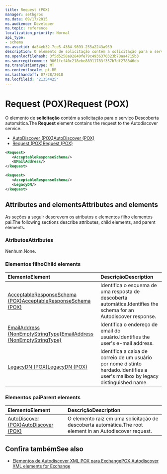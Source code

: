 ```yaml
---
title: Request (POX)
manager: sethgros
ms.date: 09/17/2015
ms.audience: Developer
ms.topic: reference
localization_priority: Normal
api_type:
- schema
ms.assetid: da54eb32-7ce5-4384-9893-255a2243a959
description: O elemento de solicitação contém a solicitação para o serviço Descoberta automática.
ms.openlocfilehash: 3f5d5258a92840fe79c4936370323b78aa4715b3
ms.sourcegitcommit: 9061fcf40c218ebe88911783f357b7df278846db
ms.translationtype: MT
ms.contentlocale: pt-BR
ms.lasthandoff: 07/28/2018
ms.locfileid: "21354425"
---
```

# <a name="request-pox"></a><span data-ttu-id="aa0bb-103">Request (POX)</span><span class="sxs-lookup"><span data-stu-id="aa0bb-103">Request (POX)</span></span>

<span data-ttu-id="aa0bb-104">O elemento de **solicitação** contém a solicitação para o serviço Descoberta automática.</span><span class="sxs-lookup"><span data-stu-id="aa0bb-104">The **Request** element contains the request to the Autodiscover service.</span></span> 
  
- [<span data-ttu-id="aa0bb-105">AutoDiscover (POX)</span><span class="sxs-lookup"><span data-stu-id="aa0bb-105">AutoDiscover (POX)</span></span>](autodiscover-pox.md) 
- [<span data-ttu-id="aa0bb-106">Request (POX)</span><span class="sxs-lookup"><span data-stu-id="aa0bb-106">Request (POX)</span></span>](request-pox.md)
  
```xml
<Request>
   <AcceptableResponseSchema/>
   <EMailAddress/>
</Request>
```

```xml
<Request>
   <AcceptableResponseSchema/> 
   <LegacyDN/>
</Request>
```

## <a name="attributes-and-elements"></a><span data-ttu-id="aa0bb-107">Attributes and elements</span><span class="sxs-lookup"><span data-stu-id="aa0bb-107">Attributes and elements</span></span>

<span data-ttu-id="aa0bb-108">As seções a seguir descrevem os atributos e elementos filho elementos pai.</span><span class="sxs-lookup"><span data-stu-id="aa0bb-108">The following sections describe attributes, child elements, and parent elements.</span></span>
  
### <a name="attributes"></a><span data-ttu-id="aa0bb-109">Atributos</span><span class="sxs-lookup"><span data-stu-id="aa0bb-109">Attributes</span></span>

<span data-ttu-id="aa0bb-110">Nenhum.</span><span class="sxs-lookup"><span data-stu-id="aa0bb-110">None.</span></span>
  
### <a name="child-elements"></a><span data-ttu-id="aa0bb-111">Elementos filho</span><span class="sxs-lookup"><span data-stu-id="aa0bb-111">Child elements</span></span>

|<span data-ttu-id="aa0bb-112">**Elemento**</span><span class="sxs-lookup"><span data-stu-id="aa0bb-112">**Element**</span></span>|<span data-ttu-id="aa0bb-113">**Descrição**</span><span class="sxs-lookup"><span data-stu-id="aa0bb-113">**Description**</span></span>|
|:-----|:-----|
|[<span data-ttu-id="aa0bb-114">AcceptableResponseSchema (POX)</span><span class="sxs-lookup"><span data-stu-id="aa0bb-114">AcceptableResponseSchema (POX)</span></span>](acceptableresponseschema-pox.md) <br/> |<span data-ttu-id="aa0bb-115">Identifica o esquema de uma resposta de descoberta automática.</span><span class="sxs-lookup"><span data-stu-id="aa0bb-115">Identifies the schema for an Autodiscover response.</span></span>  <br/> |
|[<span data-ttu-id="aa0bb-116">EmailAddress (NonEmptyStringType)</span><span class="sxs-lookup"><span data-stu-id="aa0bb-116">EmailAddress (NonEmptyStringType)</span></span>](emailaddress-nonemptystringtype.md) <br/> |<span data-ttu-id="aa0bb-117">Identifica o endereço de email do usuário.</span><span class="sxs-lookup"><span data-stu-id="aa0bb-117">Identifies the user's e-mail address.</span></span>  <br/> |
|[<span data-ttu-id="aa0bb-118">LegacyDN (POX)</span><span class="sxs-lookup"><span data-stu-id="aa0bb-118">LegacyDN (POX)</span></span>](legacydn-pox.md) <br/> |<span data-ttu-id="aa0bb-119">Identifica a caixa de correio de um usuário por nome distinto herdado.</span><span class="sxs-lookup"><span data-stu-id="aa0bb-119">Identifies a user's mailbox by legacy distinguished name.</span></span>  <br/> |
   
### <a name="parent-elements"></a><span data-ttu-id="aa0bb-120">Elementos pai</span><span class="sxs-lookup"><span data-stu-id="aa0bb-120">Parent elements</span></span>

|<span data-ttu-id="aa0bb-121">**Elemento**</span><span class="sxs-lookup"><span data-stu-id="aa0bb-121">**Element**</span></span>|<span data-ttu-id="aa0bb-122">**Descrição**</span><span class="sxs-lookup"><span data-stu-id="aa0bb-122">**Description**</span></span>|
|:-----|:-----|
|[<span data-ttu-id="aa0bb-123">AutoDiscover (POX)</span><span class="sxs-lookup"><span data-stu-id="aa0bb-123">AutoDiscover (POX)</span></span>](autodiscover-pox.md) <br/> |<span data-ttu-id="aa0bb-124">O elemento raiz em uma solicitação de descoberta automática.</span><span class="sxs-lookup"><span data-stu-id="aa0bb-124">The root element in an Autodiscover request.</span></span>  <br/> |
   
## <a name="see-also"></a><span data-ttu-id="aa0bb-125">Confira também</span><span class="sxs-lookup"><span data-stu-id="aa0bb-125">See also</span></span>

- [<span data-ttu-id="aa0bb-126">Elementos de Autodiscover XML POX para Exchange</span><span class="sxs-lookup"><span data-stu-id="aa0bb-126">POX Autodiscover XML elements for Exchange</span></span>](pox-autodiscover-xml-elements-for-exchange.md)

